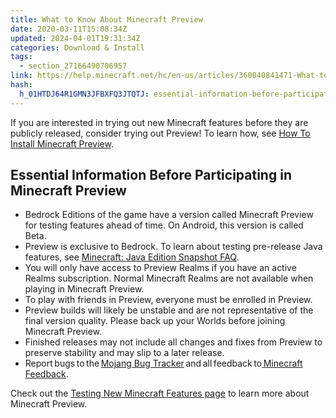 ```yaml
---
title: What to Know About Minecraft Preview
date: 2020-03-11T15:08:34Z
updated: 2024-04-01T19:31:34Z
categories: Download & Install
tags:
  - section_27166490706957
link: https://help.minecraft.net/hc/en-us/articles/360040841471-What-to-Know-About-Minecraft-Preview
hash:
  h_01HTDJ64R1GMN3JFBXFQ3JTQTJ: essential-information-before-participating-in-minecraft-preview
---
```


If you are interested in trying out new Minecraft features before they are publicly released, consider trying out Preview! To learn how, see [How To Install Minecraft Preview](./How-to-Install-Minecraft-Preview.md).

## Essential Information Before Participating in Minecraft Preview

- Bedrock Editions of the game have a version called Minecraft Preview for testing features ahead of time. On Android, this version is called Beta.
- Preview is exclusive to Bedrock. To learn about testing pre-release Java features, see [Minecraft: Java Edition Snapshot FAQ](./Minecraft-Java-Edition-Snapshot-FAQ.md).
- You will only have access to Preview Realms if you have an active Realms subscription. Normal Minecraft Realms are not available when playing in Minecraft Preview.
- To play with friends in Preview, everyone must be enrolled in Preview.
- Preview builds will likely be unstable and are not representative of the final version quality. Please back up your Worlds before joining Minecraft Preview. 
- Finished releases may not include all changes and fixes from Preview to preserve stability and may slip to a later release. 
- Report bugs to the [Mojang Bug Tracker](https://bugs.mojang.com/secure/Dashboard.jspa) and all feedback to[ Minecraft Feedback](https://feedback.minecraft.net/hc/en-us).

Check out the [Testing New Minecraft Features page](https://www.minecraft.net/en-us/article/testing-new-minecraft-features) to learn more about Minecraft Preview.
